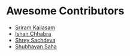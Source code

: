 # Awesome Contributors

* [Sriram Kailasam](https://github.com/sriram-kailasam)
* [Ishan Chhabra](https://github.com/ishan-chhabra)
* [Shrey Sachdeva](https://github.com/shrey-sachdeva2000)
* [Shubhayan Saha](https://github.com/shubhayans)
